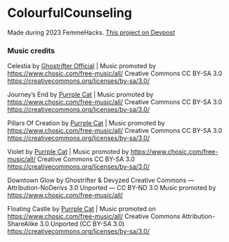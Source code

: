 # ColourfulCounseling

Made during 2023 FemmeHacks.
[This project on Devpost](https://devpost.com/software/colorfulcounseling)

### Music credits
Celestia by [Ghostrifter Official](https://soundcloud.com/ghostrifter-official) | 
Music promoted by https://www.chosic.com/free-music/all/
Creative Commons CC BY-SA 3.0
https://creativecommons.org/licenses/by-sa/3.0/
 
Journey’s End by [Purrple Cat](https://purrplecat.com/) | 
Music promoted by https://www.chosic.com/free-music/all/
Creative Commons CC BY-SA 3.0
https://creativecommons.org/licenses/by-sa/3.0/
 
Pillars Of Creation by [Purrple Cat](https://purrplecat.com/) | 
Music promoted by https://www.chosic.com/free-music/all/
Creative Commons CC BY-SA 3.0
https://creativecommons.org/licenses/by-sa/3.0/

Violet by [Purrple Cat](https://purrplecat.com/) | 
Music promoted by https://www.chosic.com/free-music/all/
Creative Commons CC BY-SA 3.0
https://creativecommons.org/licenses/by-sa/3.0/
 
Downtown Glow by Ghostrifter & Devyzed
Creative Commons — Attribution-NoDerivs 3.0 Unported — CC BY-ND 3.0
Music promoted by https://www.chosic.com/free-music/all/ 

Floating Castle by [Purrple Cat](https://purrplecat.com/) | 
Music promoted on https://www.chosic.com/free-music/all/
Creative Commons Attribution-ShareAlike 3.0 Unported (CC BY-SA 3.0)
https://creativecommons.org/licenses/by-sa/3.0/
